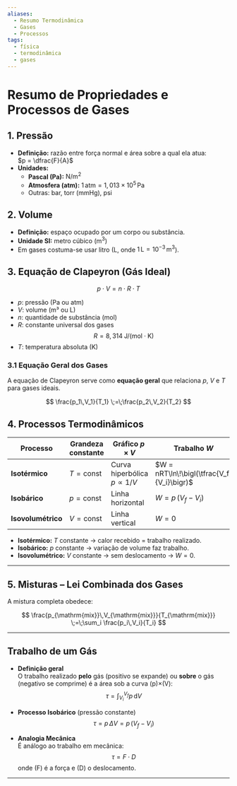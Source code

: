 ```yaml
---
aliases:
  - Resumo Termodinâmica
  - Gases
  - Processos
tags:
  - física
  - termodinâmica
  - gases
---
```

# Resumo de Propriedades e Processos de Gases

## 1. Pressão
- **Definição:** razão entre força normal e área sobre a qual ela atua:  
  $p = \dfrac{F}{A}$
- **Unidades:**
  - **Pascal (Pa):** $\mathrm{N/m^2}$  
  - **Atmosfera (atm):** $1\,\mathrm{atm} = 1{,}013\times10^5\,\mathrm{Pa}$  
  - Outras: bar, torr (mmHg), psi

## 2. Volume
- **Definição:** espaço ocupado por um corpo ou substância.  
- **Unidade SI:** metro cúbico ($\mathrm{m^3}$)  
- Em gases costuma-se usar litro (L, onde $1\,\mathrm{L}=10^{-3}\,\mathrm{m^3}$).

## 3. Equação de Clapeyron (Gás Ideal)
$$
p \cdot V = n \cdot R \cdot T
$$
- $p$: pressão (Pa ou atm)  
- $V$: volume (m³ ou L)  
- $n$: quantidade de substância (mol)  
- $R$: constante universal dos gases  
  $$
    R = 8{,}314\;\mathrm{J/(mol\cdot K)}
  $$
- $T$: temperatura absoluta (K)

### 3.1 Equação Geral dos Gases  
A equação de Clapeyron serve como **equação geral** que relaciona $p$, $V$ e $T$ para gases ideais.  

$$
\frac{p_1\,V_1}{T_1} \;=\;\frac{p_2\,V_2}{T_2}
$$

## 4. Processos Termodinâmicos

| Processo                | Grandeza constante    | Gráfico $p\times V$               | Trabalho $W$                                   |
|-------------------------|-----------------------|-----------------------------------|------------------------------------------------|
| **Isotérmico**          | $T = \text{const}$    | Curva hiperbólica $p\propto1/V$   | $W = nRT\ln\!\bigl(\tfrac{V_f}{V_i}\bigr)$     |
| **Isobárico**           | $p = \text{const}$    | Linha horizontal                  | $W = p\,(V_f - V_i)$                           |
| **Isovolumétrico**      | $V = \text{const}$    | Linha vertical                    | $W = 0$                                       |

- **Isotérmico:** $T$ constante → calor recebido = trabalho realizado.  
- **Isobárico:** $p$ constante → variação de volume faz trabalho.  
- **Isovolumétrico:** $V$ constante → sem deslocamento → $W=0$.


---

## 5. Misturas – Lei Combinada dos Gases

A mistura completa obedece:

$$
\frac{p_{\mathrm{mix}}\,V_{\mathrm{mix}}}{T_{\mathrm{mix}}}
\;=\;\sum_i \frac{p_i\,V_i}{T_i}
$$

---

## Trabalho de um Gás

- **Definição geral**  
  O trabalho realizado **pelo** gás (positivo se expande) ou **sobre** o gás (negativo se comprime) é a área sob a curva \(p\)×\(V\):
  $$
    \tau = \int_{V_i}^{V_f} p\,\mathrm{d}V
  $$

- **Processo Isobárico** (pressão constante)  
  $$
    \tau = p\,\Delta V = p\,(V_f - V_i)
  $$

- **Analogia Mecânica**  
  É análogo ao trabalho em mecânica:
  $$
    \tau = F \cdot D
  $$
  onde \(F\) é a força e \(D\) o deslocamento.

---



